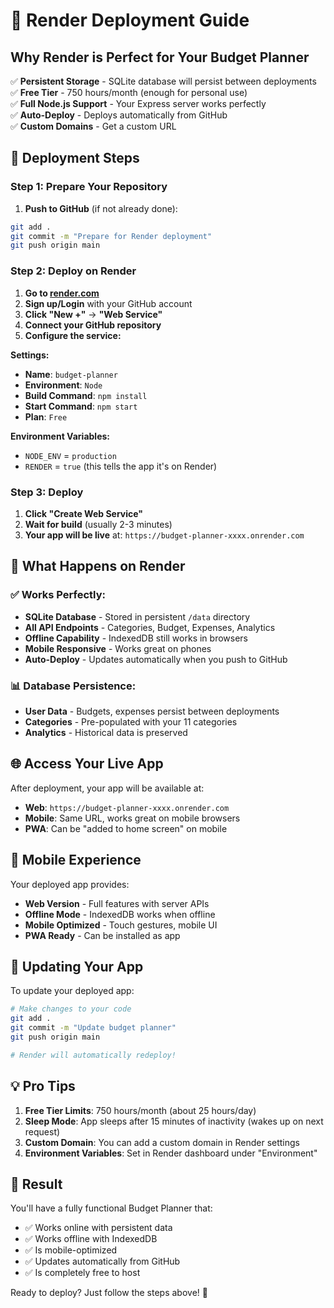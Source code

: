 # 🚀 Render Deployment Guide

## Why Render is Perfect for Your Budget Planner

✅ **Persistent Storage** - SQLite database will persist between deployments  
✅ **Free Tier** - 750 hours/month (enough for personal use)  
✅ **Full Node.js Support** - Your Express server works perfectly  
✅ **Auto-Deploy** - Deploys automatically from GitHub  
✅ **Custom Domains** - Get a custom URL  

## 🎯 Deployment Steps

### Step 1: Prepare Your Repository

1. **Push to GitHub** (if not already done):
```bash
git add .
git commit -m "Prepare for Render deployment"
git push origin main
```

### Step 2: Deploy on Render

1. **Go to [render.com](https://render.com)**
2. **Sign up/Login** with your GitHub account
3. **Click "New +"** → **"Web Service"**
4. **Connect your GitHub repository**
5. **Configure the service:**

**Settings:**
- **Name**: `budget-planner`
- **Environment**: `Node`
- **Build Command**: `npm install`
- **Start Command**: `npm start`
- **Plan**: `Free`

**Environment Variables:**
- `NODE_ENV` = `production`
- `RENDER` = `true` (this tells the app it's on Render)

### Step 3: Deploy

1. **Click "Create Web Service"**
2. **Wait for build** (usually 2-3 minutes)
3. **Your app will be live** at: `https://budget-planner-xxxx.onrender.com`

## 🔧 What Happens on Render

### ✅ **Works Perfectly:**
- **SQLite Database** - Stored in persistent `/data` directory
- **All API Endpoints** - Categories, Budget, Expenses, Analytics
- **Offline Capability** - IndexedDB still works in browsers
- **Mobile Responsive** - Works great on phones
- **Auto-Deploy** - Updates automatically when you push to GitHub

### 📊 **Database Persistence:**
- **User Data** - Budgets, expenses persist between deployments
- **Categories** - Pre-populated with your 11 categories
- **Analytics** - Historical data is preserved

## 🌐 Access Your Live App

After deployment, your app will be available at:
- **Web**: `https://budget-planner-xxxx.onrender.com`
- **Mobile**: Same URL, works great on mobile browsers
- **PWA**: Can be "added to home screen" on mobile

## 📱 Mobile Experience

Your deployed app provides:
- **Web Version** - Full features with server APIs
- **Offline Mode** - IndexedDB works when offline
- **Mobile Optimized** - Touch gestures, mobile UI
- **PWA Ready** - Can be installed as app

## 🔄 Updating Your App

To update your deployed app:
```bash
# Make changes to your code
git add .
git commit -m "Update budget planner"
git push origin main

# Render will automatically redeploy!
```

## 💡 Pro Tips

1. **Free Tier Limits**: 750 hours/month (about 25 hours/day)
2. **Sleep Mode**: App sleeps after 15 minutes of inactivity (wakes up on next request)
3. **Custom Domain**: You can add a custom domain in Render settings
4. **Environment Variables**: Set in Render dashboard under "Environment"

## 🎉 Result

You'll have a fully functional Budget Planner that:
- ✅ Works online with persistent data
- ✅ Works offline with IndexedDB
- ✅ Is mobile-optimized
- ✅ Updates automatically from GitHub
- ✅ Is completely free to host

Ready to deploy? Just follow the steps above! 🚀
